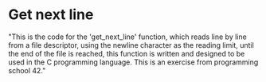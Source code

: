 # Get next line

"This is the code for the 'get_next_line' function, which reads line by line from a file descriptor, using the newline character as the reading limit, until the end of the file is reached, this function is written and designed to be used in the C programming language. This is an exercise from programming school 42."
